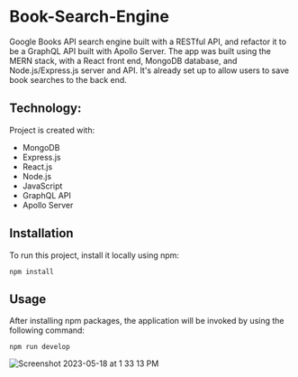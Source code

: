 # Book-Search-Engine
Google Books API search engine built with a RESTful API, and refactor it to be a GraphQL API built with Apollo Server. The app was built using the MERN stack, with a React front end, MongoDB database, and Node.js/Express.js server and API. It's already set up to allow users to save book searches to the back end.

## Technology:

Project is created with:

- MongoDB
- Express.js
- React.js
- Node.js
- JavaScript
- GraphQL API
- Apollo Server

## Installation

To run this project, install it locally using npm:

```
npm install
```

## Usage

After installing npm packages, the application will be invoked by using the following command:

```
npm run develop
```


![Screenshot 2023-05-18 at 1 33 13 PM](https://github.com/knoxjess/Book-Search-Engine/assets/110634800/d0456b4e-7e70-4f3e-a5c9-7fa878593fa1)
